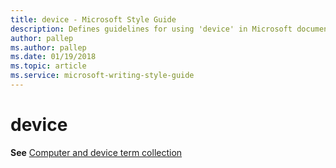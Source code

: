 ```yaml
---
title: device - Microsoft Style Guide
description: Defines guidelines for using 'device' in Microsoft documents.
author: pallep
ms.author: pallep
ms.date: 01/19/2018
ms.topic: article
ms.service: microsoft-writing-style-guide
---
```


# device

**See** [Computer and device term collection](~/a-z-word-list-term-collections/term-collections/computer-device-terms.md)
